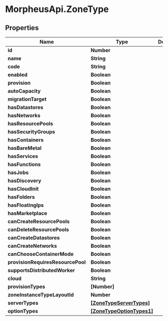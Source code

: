 # MorpheusApi.ZoneType

## Properties

Name | Type | Description | Notes
------------ | ------------- | ------------- | -------------
**id** | **Number** |  | [optional] 
**name** | **String** |  | [optional] 
**code** | **String** |  | [optional] 
**enabled** | **Boolean** |  | [optional] 
**provision** | **Boolean** |  | [optional] 
**autoCapacity** | **Boolean** |  | [optional] 
**migrationTarget** | **Boolean** |  | [optional] 
**hasDatastores** | **Boolean** |  | [optional] 
**hasNetworks** | **Boolean** |  | [optional] 
**hasResourcePools** | **Boolean** |  | [optional] 
**hasSecurityGroups** | **Boolean** |  | [optional] 
**hasContainers** | **Boolean** |  | [optional] 
**hasBareMetal** | **Boolean** |  | [optional] 
**hasServices** | **Boolean** |  | [optional] 
**hasFunctions** | **Boolean** |  | [optional] 
**hasJobs** | **Boolean** |  | [optional] 
**hasDiscovery** | **Boolean** |  | [optional] 
**hasCloudInit** | **Boolean** |  | [optional] 
**hasFolders** | **Boolean** |  | [optional] 
**hasFloatingIps** | **Boolean** |  | [optional] 
**hasMarketplace** | **Boolean** |  | [optional] 
**canCreateResourcePools** | **Boolean** |  | [optional] 
**canDeleteResourcePools** | **Boolean** |  | [optional] 
**canCreateDatastores** | **Boolean** |  | [optional] 
**canCreateNetworks** | **Boolean** |  | [optional] 
**canChooseContainerMode** | **Boolean** |  | [optional] 
**provisionRequiresResourcePool** | **Boolean** |  | [optional] 
**supportsDistributedWorker** | **Boolean** |  | [optional] 
**cloud** | **String** |  | [optional] 
**provisionTypes** | **[Number]** |  | [optional] 
**zoneInstanceTypeLayoutId** | **Number** |  | [optional] 
**serverTypes** | [**[ZoneTypeServerTypes]**](ZoneTypeServerTypes.md) |  | [optional] 
**optionTypes** | [**[ZoneTypeOptionTypes1]**](ZoneTypeOptionTypes1.md) |  | [optional] 



